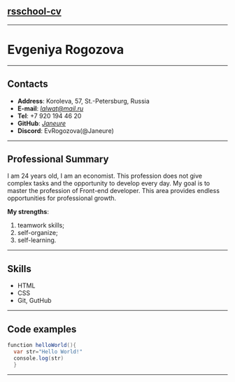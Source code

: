 ## [rsschool-cv](https://rs.school)
***
# Evgeniya Rogozova
***
## Contacts

* **Address**: Koroleva, 57, St.-Petersburg, Russia
* **E-mail**: *lalwat@mail.ru*
* **Tel**: +7 920 194 46 20
* **GitHub**: [*Janeure*](https://github.com/Janeure)
* **Discord**: EvRogozova(@Janeure)
***
## Professional Summary

I am 24 years old, I am an economist. This profession does not give complex tasks and the opportunity to develop every day. My goal is to master the profession of Front-end developer. This area provides endless opportunities for professional growth.

**My strengths**:
1. teamwork skills;
1. self-organize;
1. self-learning.
***
## Skills
* HTML
* CSS
* Git, GutHub
***
## Code examples
```java script
function helloWorld(){
  var str="Hello World!"
  console.log(str)
  }
```
***
